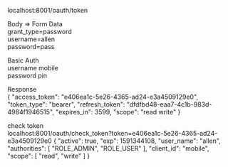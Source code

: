 localhost:8001/oauth/token <br>

Body => Form Data <br>
grant_type=password <br>
username=allen <br>
password=pass <br>

Basic Auth <br>
username mobile <br>
password pin <br>

Response <br>
{
    "access_token": "e406ea1c-5e26-4365-ad24-e3a4509129e0",
    "token_type": "bearer",
    "refresh_token": "dfdfbd48-eaa7-4c1b-983d-4984f1946515",
    "expires_in": 3599,
    "scope": "read write"
}

check token <br>
localhost:8001/oauth/check_token?token=e406ea1c-5e26-4365-ad24-e3a4509129e0
{
    "active": true,
    "exp": 1591344108,
    "user_name": "allen",
    "authorities": [
        "ROLE_ADMIN",
        "ROLE_USER"
    ],
    "client_id": "mobile",
    "scope": [
        "read",
        "write"
    ]
}